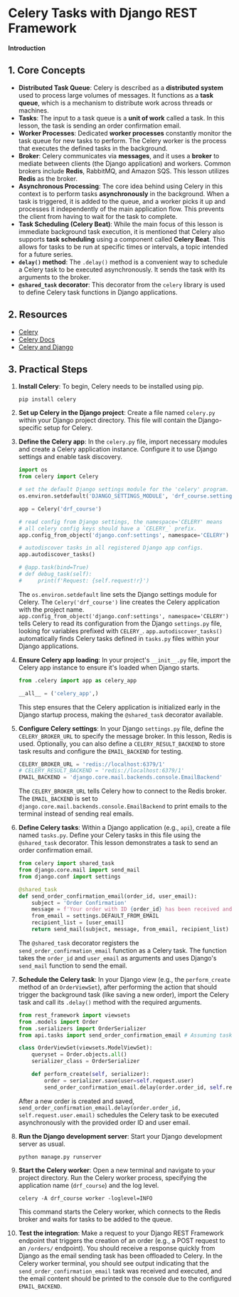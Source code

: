 # Celery Tasks with Django REST Framework

**Introduction**

## 1. Core Concepts

- **Distributed Task Queue**: Celery is described as a **distributed system** used to process large volumes of messages. It functions as a **task queue**, which is a mechanism to distribute work across threads or machines.
- **Tasks**: The input to a task queue is a **unit of work** called a task. In this lesson, the task is sending an order confirmation email.
- **Worker Processes**: Dedicated **worker processes** constantly monitor the task queue for new tasks to perform. The Celery worker is the process that executes the defined tasks in the background.
- **Broker**: Celery communicates via **messages**, and it uses a **broker** to mediate between clients (the Django application) and workers. Common brokers include **Redis**, RabbitMQ, and Amazon SQS. This lesson utilizes **Redis** as the broker.
- **Asynchronous Processing**: The core idea behind using Celery in this context is to perform tasks **asynchronously** in the background. When a task is triggered, it is added to the queue, and a worker picks it up and processes it independently of the main application flow. This prevents the client from having to wait for the task to complete.
- **Task Scheduling (Celery Beat)**: While the main focus of this lesson is immediate background task execution, it is mentioned that Celery also supports **task scheduling** using a component called **Celery Beat**. This allows for tasks to be run at specific times or intervals, a topic intended for a future series.
- **`delay()` method**: The `.delay()` method is a convenient way to schedule a Celery task to be executed asynchronously. It sends the task with its arguments to the broker.
- **`@shared_task` decorator**: This decorator from the `celery` library is used to define Celery task functions in Django applications.

## 2. Resources

- [Celery](https://github.com/celery/celery)
- [Celery Docs](https://docs.celeryq.dev/en/stable/)
- [Celery and Django](https://docs.celeryq.dev/en/stable/django/index.html)

## 3. Practical Steps

1.  **Install Celery**:
    To begin, Celery needs to be installed using pip.

    ```
    pip install celery
    ```

2.  **Set up Celery in the Django project**:
    Create a file named `celery.py` within your Django project directory. This file will contain the Django-specific setup for Celery.

3.  **Define the Celery app**:
    In the `celery.py` file, import necessary modules and create a Celery application instance. Configure it to use Django settings and enable task discovery.

    ```python
    import os
    from celery import Celery

    # set the default Django settings module for the 'celery' program.
    os.environ.setdefault('DJANGO_SETTINGS_MODULE', 'drf_course.settings')

    app = Celery('drf_course')

    # read config from Django settings, the namespace='CELERY' means
    # all celery config keys should have a `CELERY_` prefix.
    app.config_from_object('django.conf:settings', namespace='CELERY')

    # autodiscover tasks in all registered Django app configs.
    app.autodiscover_tasks()

    # @app.task(bind=True)
    # def debug_task(self):
    #     print(f'Request: {self.request!r}')
    ```

    The `os.environ.setdefault` line sets the Django settings module for Celery. The `Celery('drf_course')` line creates the Celery application with the project name. `app.config_from_object('django.conf:settings', namespace='CELERY')` tells Celery to read its configuration from the Django `settings.py` file, looking for variables prefixed with `CELERY_`. `app.autodiscover_tasks()` automatically finds Celery tasks defined in `tasks.py` files within your Django applications.

4.  **Ensure Celery app loading**:
    In your project's `__init__.py` file, import the Celery app instance to ensure it's loaded when Django starts.

    ```python
    from .celery import app as celery_app

    __all__ = ('celery_app',)
    ```

    This step ensures that the Celery application is initialized early in the Django startup process, making the `@shared_task` decorator available.

5.  **Configure Celery settings**:
    In your Django `settings.py` file, define the `CELERY_BROKER_URL` to specify the message broker. In this lesson, Redis is used. Optionally, you can also define a `CELERY_RESULT_BACKEND` to store task results and configure the `EMAIL_BACKEND` for testing.

    ```python
    CELERY_BROKER_URL = 'redis://localhost:6379/1'
    # CELERY_RESULT_BACKEND = 'redis://localhost:6379/1'
    EMAIL_BACKEND = 'django.core.mail.backends.console.EmailBackend'
    ```

    The `CELERY_BROKER_URL` tells Celery how to connect to the Redis broker. The `EMAIL_BACKEND` is set to `django.core.mail.backends.console.EmailBackend` to print emails to the terminal instead of sending real emails.

6.  **Define Celery tasks**:
    Within a Django application (e.g., `api`), create a file named `tasks.py`. Define your Celery tasks in this file using the `@shared_task` decorator. This lesson demonstrates a task to send an order confirmation email.

    ```python
    from celery import shared_task
    from django.core.mail import send_mail
    from django.conf import settings

    @shared_task
    def send_order_confirmation_email(order_id, user_email):
        subject = 'Order Confirmation'
        message = f'Your order with ID {order_id} has been received and is being processed.'
        from_email = settings.DEFAULT_FROM_EMAIL
        recipient_list = [user_email]
        return send_mail(subject, message, from_email, recipient_list)
    ```

    The `@shared_task` decorator registers the `send_order_confirmation_email` function as a Celery task. The function takes the `order_id` and `user_email` as arguments and uses Django's `send_mail` function to send the email.

7.  **Schedule the Celery task**:
    In your Django view (e.g., the `perform_create` method of an `OrderViewSet`), after performing the action that should trigger the background task (like saving a new order), import the Celery task and call its `.delay()` method with the required arguments.

    ```python
    from rest_framework import viewsets
    from .models import Order
    from .serializers import OrderSerializer
    from api.tasks import send_order_confirmation_email # Assuming tasks.py is in the 'api' app

    class OrderViewSet(viewsets.ModelViewSet):
        queryset = Order.objects.all()
        serializer_class = OrderSerializer

        def perform_create(self, serializer):
            order = serializer.save(user=self.request.user)
            send_order_confirmation_email.delay(order.order_id, self.request.user.email)
    ```

    After a new order is created and saved, `send_order_confirmation_email.delay(order.order_id, self.request.user.email)` schedules the Celery task to be executed asynchronously with the provided order ID and user email.

8.  **Run the Django development server**:
    Start your Django development server as usual.

    ```shell
    python manage.py runserver
    ```

9.  **Start the Celery worker**:
    Open a new terminal and navigate to your project directory. Run the Celery worker process, specifying the application name (`drf_course`) and the log level.

    ```shell
    celery -A drf_course worker -loglevel=INFO
    ```

    This command starts the Celery worker, which connects to the Redis broker and waits for tasks to be added to the queue.

10. **Test the integration**:
    Make a request to your Django REST Framework endpoint that triggers the creation of an order (e.g., a POST request to an `/orders/` endpoint). You should receive a response quickly from Django as the email sending task has been offloaded to Celery. In the Celery worker terminal, you should see output indicating that the `send_order_confirmation_email` task was received and executed, and the email content should be printed to the console due to the configured `EMAIL_BACKEND`.
